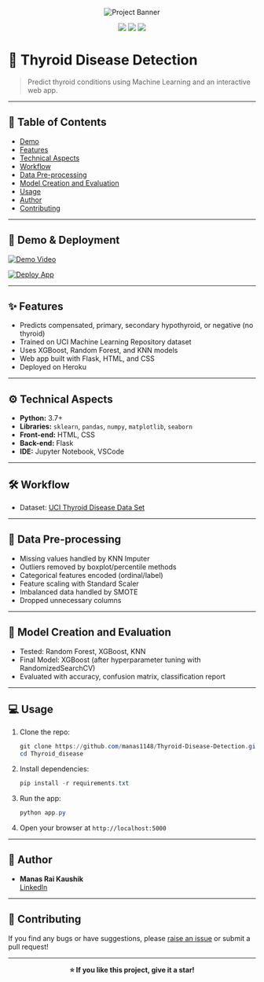 <!-- Project Banner -->
<p align="center">
  <img src="https://img.shields.io/badge/Thyroid%20Disease%20Detection-ML-blueviolet?style=for-the-badge" alt="Project Banner"/>
</p>

<p align="center">
  <img src="https://img.shields.io/badge/Python-3.7%2B-blue?style=flat-square"/>
  <img src="https://img.shields.io/badge/Platform-Windows%20%7C%20Linux%20%7C%20Mac-lightgrey?style=flat-square"/>
  <img src="https://img.shields.io/badge/License-MIT-green?style=flat-square"/>
</p>

# 🦋 Thyroid Disease Detection

> Predict thyroid conditions using Machine Learning and an interactive web app.

---

## 📑 Table of Contents
- [Demo](#demo)
- [Features](#features)
- [Technical Aspects](#technical-aspects)
- [Workflow](#workflow)
- [Data Pre-processing](#data-pre-processing)
- [Model Creation and Evaluation](#model-creation-and-evaluation)
- [Usage](#usage)
- [Author](#author)
- [Contributing](#contributing)

---

## 🚀 Demo & Deployment
[![Demo Video](https://img.shields.io/badge/Watch%20Demo-YouTube-red?logo=youtube&style=for-the-badge)](https://github.com/pavitra147/Thyroid-Disease-Detection/assets/130755029/1d78ea71-96e3-4e11-a746-2a8606b23c90)

[![Deploy App](https://img.shields.io/badge/Live%20App-Visit-green?style=for-the-badge&logo=heroku)](https://your-deployment-link.com)

---

## ✨ Features
- Predicts compensated, primary, secondary hypothyroid, or negative (no thyroid)
- Trained on UCI Machine Learning Repository dataset
- Uses XGBoost, Random Forest, and KNN models
- Web app built with Flask, HTML, and CSS
- Deployed on Heroku

---

## ⚙️ Technical Aspects
- **Python:** 3.7+
- **Libraries:** `sklearn`, `pandas`, `numpy`, `matplotlib`, `seaborn`
- **Front-end:** HTML, CSS
- **Back-end:** Flask
- **IDE:** Jupyter Notebook, VSCode

---

## 🛠️ Workflow
- Dataset: [UCI Thyroid Disease Data Set](https://archive.ics.uci.edu/ml/datasets/thyroid+disease)

---

## 🧹 Data Pre-processing
- Missing values handled by KNN Imputer
- Outliers removed by boxplot/percentile methods
- Categorical features encoded (ordinal/label)
- Feature scaling with Standard Scaler
- Imbalanced data handled by SMOTE
- Dropped unnecessary columns

---

## 🤖 Model Creation and Evaluation
- Tested: Random Forest, XGBoost, KNN
- Final Model: XGBoost (after hyperparameter tuning with RandomizedSearchCV)
- Evaluated with accuracy, confusion matrix, classification report

---

## 💻 Usage
1. Clone the repo:
   ```powershell
   git clone https://github.com/manas1148/Thyroid-Disease-Detection.git
   cd Thyroid_disease
   ```
2. Install dependencies:
   ```powershell
   pip install -r requirements.txt
   ```
3. Run the app:
   ```powershell
   python app.py
   ```
4. Open your browser at `http://localhost:5000`

---

## 👤 Author
- **Manas Rai Kaushik**  
  [LinkedIn](https://www.linkedin.com/in/manas-rai-kaushik-1b4200242/)

---

## 🤝 Contributing
If you find any bugs or have suggestions, please [raise an issue](#) or submit a pull request!

---

<p align="center">
  <b>⭐️ If you like this project, give it a star!</b>
</p>
